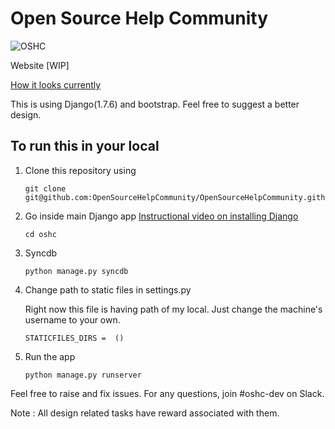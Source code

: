 # Open Source Help Community

![OSHC](https://avatars0.githubusercontent.com/u/23719480?v=3&s=200)

Website [WIP]

[How it looks currently](https://gyazo.com/8395caa42290fb5a7d32d6b75c07ff53)

This is using Django(1.7.6) and bootstrap.
Feel free to suggest a better design.

## To run this in your local

1. Clone this repository using
	```
	git clone git@github.com:OpenSourceHelpCommunity/OpenSourceHelpCommunity.github.io.git
	```

2. Go inside main Django app [Instructional video on installing Django](https://youtu.be/qgGIqRFvFFk)
	```
	cd oshc
	```

3. Syncdb

	```
	python manage.py syncdb
	```

4. Change path to static files in settings.py

	Right now this file is having path of my local. Just change the machine's username to your own.

	```
	STATICFILES_DIRS =  ()
	```
4. Run the app
	```
	python manage.py runserver
	```


Feel free to raise and fix issues.
For any questions, join #oshc-dev on Slack.

Note : All design related tasks have reward associated with them.

